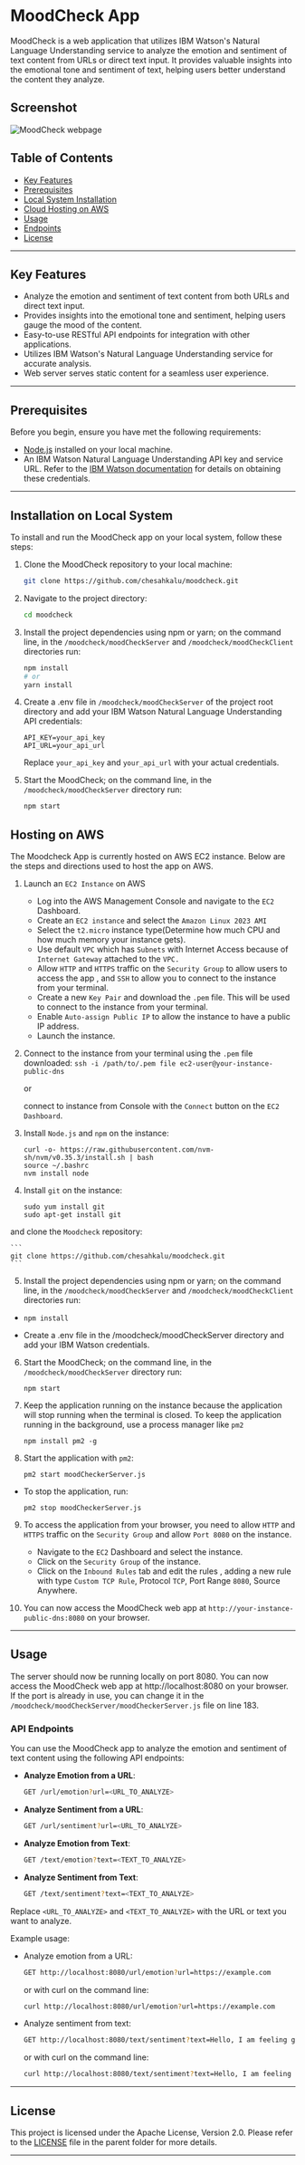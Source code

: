 # MoodCheck App

MoodCheck is a web application that utilizes IBM Watson's Natural Language Understanding service to analyze the emotion and sentiment of text content from URLs or direct text input. It provides valuable insights into the emotional tone and sentiment of text, helping users better understand the content they analyze.

## Screenshot

![MoodCheck webpage](./moodCheckClient/public/screenshot.png)

## Table of Contents

- [Key Features](#key-features)
- [Prerequisites](#prerequisites)
- [Local System Installation](#installation-on-local-system)
- [Cloud Hosting on AWS](#hosting-on-aws)
- [Usage](#usage)
- [Endpoints](#endpoints)
- [License](#license)

---

## Key Features

- Analyze the emotion and sentiment of text content from both URLs and direct text input.
- Provides insights into the emotional tone and sentiment, helping users gauge the mood of the content.
- Easy-to-use RESTful API endpoints for integration with other applications.
- Utilizes IBM Watson's Natural Language Understanding service for accurate analysis.
- Web server serves static content for a seamless user experience.

---

## Prerequisites

Before you begin, ensure you have met the following requirements:

- [Node.js](https://nodejs.org/) installed on your local machine.
- An IBM Watson Natural Language Understanding API key and service URL. Refer to the [IBM Watson documentation](https://cloud.ibm.com/apidocs/natural-language-understanding?code=node#features-examples) for details on obtaining these credentials.

---

## Installation on Local System

To install and run the MoodCheck app on your local system, follow these steps:

1. Clone the MoodCheck repository to your local machine:

    ```bash
    git clone https://github.com/chesahkalu/moodcheck.git
    ```

2. Navigate to the project directory:

    ```bash
    cd moodcheck
    ```

3. Install the project dependencies using npm or yarn; on the command line, in the `/moodcheck/moodCheckServer` and `/moodcheck/moodCheckClient` directories run:

    ```bash
    npm install
    # or
    yarn install
    ```

4. Create a .env file in `/moodcheck/moodCheckServer` of the project root directory and add your IBM Watson Natural Language Understanding API credentials:

    ```env
    API_KEY=your_api_key
    API_URL=your_api_url
    ```

    Replace `your_api_key` and `your_api_url` with your actual credentials.

5. Start the MoodCheck; on the command line, in the `/moodcheck/moodCheckServer` directory run:

    ```bash
    npm start
    ```
## Hosting on AWS

The Moodcheck App is currently hosted on AWS EC2 instance. Below are the steps and directions used to host the app on AWS.

1. Launch an `EC2 Instance` on AWS
    - Log into the AWS Management Console and navigate to the `EC2` Dashboard.
    - Create an `EC2 instance` and select the `Amazon Linux 2023 AMI`
    - Select the `t2.micro` instance type(Determine how much CPU and how much memory your instance gets).
    - Use default `VPC` which has `Subnets` with Internet Access because of `Internet Gateway` attached to the `VPC.`
    - Allow `HTTP` and `HTTPS` traffic on the `Security Group` to allow users to access the app , and `SSH` to allow you to connect to the instance from your terminal.
    - Create a new `Key Pair` and download the `.pem` file. This will be used to connect to the instance from your terminal.
    - Enable `Auto-assign Public IP` to allow the instance to have a public IP address.
    - Launch the instance.

2. Connect to the instance from your terminal using the `.pem` file downloaded:
    `ssh -i /path/to/.pem file ec2-user@your-instance-public-dns`

    or

    connect to instance from Console with the `Connect` button on the `EC2 Dashboard`.

3. Install `Node.js` and `npm` on the instance:

    ```
    curl -o- https://raw.githubusercontent.com/nvm-sh/nvm/v0.35.3/install.sh | bash
    source ~/.bashrc
    nvm install node
    ```

4. Install `git` on the instance:

    ```
    sudo yum install git
    sudo apt-get install git
    ```

and clone the `Moodcheck` repository:

    ```
    git clone https://github.com/chesahkalu/moodcheck.git
    ```

5. Install the project dependencies using npm or yarn; on the command line, in the `/moodcheck/moodCheckServer` and `/moodcheck/moodCheckClient` directories run:

-   ```
    npm install
    ```
-   Create a .env file in the /moodcheck/moodCheckServer directory and add your IBM Watson credentials.

6. Start the MoodCheck; on the command line, in the `/moodcheck/moodCheckServer` directory run:

    ```
    npm start
    ```

7. Keep the application running on the instance because the application will stop running when the terminal is closed. To keep the application running in the background, use a process manager like `pm2`

    ```
    npm install pm2 -g
    ```

8. Start the application with `pm2`:

    ```
    pm2 start moodCheckerServer.js
    ```

-  To stop the application, run:

    ```
    pm2 stop moodCheckerServer.js
    ```

9. To access the application from your browser, you need to allow `HTTP` and `HTTPS` traffic on the `Security Group`  and allow `Port 8080` on the instance.

    - Navigate to the `EC2` Dashboard and select the instance.
    - Click on the `Security Group` of the instance.
    - Click on the `Inbound Rules` tab and edit the rules , adding a new rule with type `Custom TCP Rule`, Protocol `TCP`, Port Range `8080`, Source Anywhere.

10. You can now access the MoodCheck web app at `http://your-instance-public-dns:8080` on your browser.



---

## Usage

The server should now be running locally on port 8080. You can now access the MoodCheck web app at http://localhost:8080 on your browser.
If the port is already in use, you can change it in the `/moodcheck/moodCheckServer/moodCheckerServer.js` file on line 183.

### API Endpoints

You can use the MoodCheck app to analyze the emotion and sentiment of text content using the following API endpoints:

- **Analyze Emotion from a URL**:

    ```bash
    GET /url/emotion?url=<URL_TO_ANALYZE>
    ```

- **Analyze Sentiment from a URL**:

    ```bash
    GET /url/sentiment?url=<URL_TO_ANALYZE>
    ```

- **Analyze Emotion from Text**:

    ```bash
    GET /text/emotion?text=<TEXT_TO_ANALYZE>
    ```

- **Analyze Sentiment from Text**:

    ```bash
    GET /text/sentiment?text=<TEXT_TO_ANALYZE>
    ```

Replace `<URL_TO_ANALYZE>` and `<TEXT_TO_ANALYZE>` with the URL or text you want to analyze.

Example usage:

- Analyze emotion from a URL:

    ```bash
    GET http://localhost:8080/url/emotion?url=https://example.com
    ```

    or with curl on the command line:

    ```bash
    curl http://localhost:8080/url/emotion?url=https://example.com
    ```

- Analyze sentiment from text:

    ```bash
    GET http://localhost:8080/text/sentiment?text=Hello, I am feeling great today!
    ```

    or with curl on the command line:

    ```bash
    curl http://localhost:8080/text/sentiment?text=Hello, I am feeling great today!
    ```

    
---

## License

This project is licensed under the Apache License, Version 2.0. Please refer to the [LICENSE](./LICENSE) file in the parent folder for more details.

---
